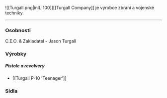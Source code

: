 ![[Turgall.png|inlL|100]][[Turgall Company]] je výrobce zbraní a vojenské techniky.




---

### Osobnosti
C.E.O. & Zakladatel - Jason Turgall

### Výrobky
##### Pistole a revolvery
- [[Turgall P-10 'Teenager']]

### Sídla
